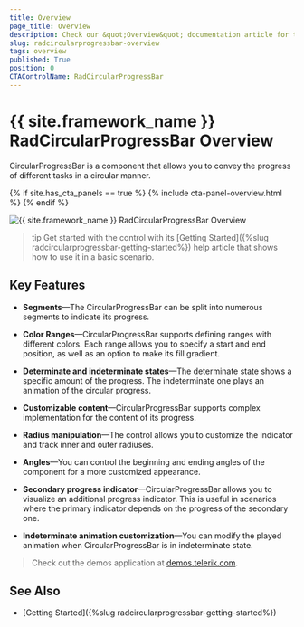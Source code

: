 ```yaml
---
title: Overview
page_title: Overview
description: Check our &quot;Overview&quot; documentation article for the RadCircularProgressBar control.
slug: radcircularprogressbar-overview
tags: overview
published: True
position: 0
CTAControlName: RadCircularProgressBar
---
```


# {{ site.framework_name }} RadCircularProgressBar Overview

CircularProgressBar is a component that allows you to convey the progress of different tasks in a circular manner. 

{% if site.has_cta_panels == true %}
{% include cta-panel-overview.html %}
{% endif %}

![{{ site.framework_name }} RadCircularProgressBar Overview](images/radcircularprogressbar-overview-1.png)

>tip Get started with the control with its [Getting Started]({%slug radcircularprogressbar-getting-started%}) help article that shows how to use it in a basic scenario.

## Key Features

* __Segments__&mdash;The CircularProgressBar can be split into numerous segments to indicate its progress.

* __Color Ranges__&mdash;CircularProgressBar supports defining ranges with different colors. Each range allows you to specify a start and end position, as well as an option to make its fill gradient.

* __Determinate and indeterminate states__&mdash;The determinate state shows a specific amount of the progress. The indeterminate one plays an animation of the circular progress.

* __Customizable content__&mdash;CircularProgressBar supports complex implementation for the content of its progress.

* __Radius manipulation__&mdash;The control allows you to customize the indicator and track inner and outer radiuses.

* __Angles__&mdash;You can control the beginning and ending angles of the component for a more customized appearance.

* __Secondary progress indicator__&mdash;CircularProgressBar allows you to visualize an additional progress indicator. This is useful in scenarios where the primary indicator depends on the progress of the secondary one.

* __Indeterminate animation customization__&mdash;You can modify the played animation when CircularProgressBar is in indeterminate state.

> Check out the demos application at [demos.telerik.com](https://demos.telerik.com/wpf/).

## See Also
* [Getting Started]({%slug radcircularprogressbar-getting-started%})
